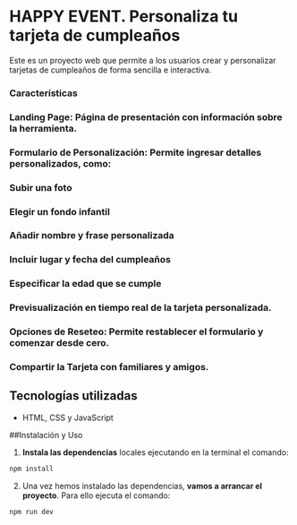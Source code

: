 
# HAPPY EVENT. Personaliza tu tarjeta de cumpleaños

Este es un proyecto web que permite a los usuarios crear y personalizar tarjetas de cumpleaños de forma sencilla e interactiva.

### Características

### Landing Page: Página de presentación con información sobre la herramienta.

### Formulario de Personalización: Permite ingresar detalles personalizados, como:

### Subir una foto

### Elegir un fondo infantil

### Añadir nombre y frase personalizada

### Incluir lugar y fecha del cumpleaños

### Especificar la edad que se cumple

### Previsualización en tiempo real de la tarjeta personalizada.

### Opciones de Reseteo: Permite restablecer el formulario y comenzar desde cero.

### Compartir la Tarjeta con familiares y amigos.

## Tecnologías utilizadas

- HTML, CSS y JavaScript


##Instalación y Uso

1. **Instala las dependencias** locales ejecutando en la terminal el comando:

```bash
npm install
```
2. Una vez hemos instalado las dependencias, **vamos a arrancar el proyecto**. Para ello ejecuta el comando:

```bash
npm run dev
```





